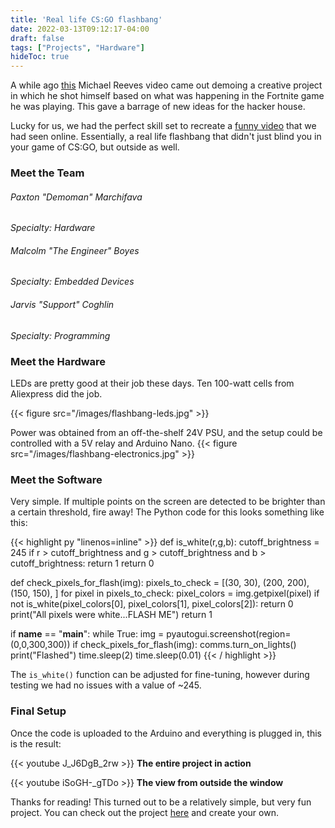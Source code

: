 ```yaml
---
title: 'Real life CS:GO flashbang'
date: 2022-03-13T09:12:17-04:00
draft: false
tags: ["Projects", "Hardware"]
hideToc: true
---
```



A while ago [this](https://www.youtube.com/watch?v=D75ZuaSR8nQ) Michael Reeves video came out demoing a creative project in which he shot himself based on what was happening in the Fortnite game he was playing. This gave a barrage of new ideas for the hacker house.

Lucky for us, we had the perfect skill set to recreate a [funny video](https://www.youtube.com/watch?v=ybaK3y_6YXg) that we had seen online. Essentially, a real life flashbang that didn't just blind you in your game of CS:GO, but outside as well.

### Meet the Team

###### Paxton "Demoman" Marchifava
*Specialty: Hardware*

###### Malcolm "The Engineer" Boyes
*Specialty: Embedded Devices*

###### Jarvis "Support" Coghlin
*Specialty: Programming*


### Meet the Hardware
LEDs are pretty good at their job these days. Ten 100-watt cells from Aliexpress did the job.

{{< figure src="/images/flashbang-leds.jpg" >}}

Power was obtained from an off-the-shelf 24V PSU, and the setup could be controlled with a 5V relay and Arduino Nano.
{{< figure src="/images/flashbang-electronics.jpg" >}}


### Meet the Software

Very simple. If multiple points on the screen are detected to be brighter than a certain threshold, fire away!
The Python code for this looks something like this:

{{< highlight py "linenos=inline" >}}
def is_white(r,g,b):
    cutoff_brightness = 245
    if r > cutoff_brightness and g > cutoff_brightness and b > cutoff_brightness:
        return 1
    return 0

def check_pixels_for_flash(img):
    pixels_to_check = [(30, 30),
                       (200, 200),
                       (150, 150), ]
    for pixel in pixels_to_check:
        pixel_colors = img.getpixel(pixel)
        if not is_white(pixel_colors[0], pixel_colors[1], pixel_colors[2]):
            return 0
    print("All pixels were white...FLASH ME")
    return 1

if __name__ == "__main__":
    while True:
        img = pyautogui.screenshot(region=(0,0,300,300))
        if check_pixels_for_flash(img):
            comms.turn_on_lights()
            print("Flashed")
            time.sleep(2)
        time.sleep(0.01)
{{< / highlight >}}

The `is_white()` function can be adjusted for fine-tuning, however during testing we had no issues with a value of ~245.


### Final Setup

Once the code is uploaded to the Arduino and everything is plugged in, this is the result: 

{{< youtube J_J6DgB_2rw >}}
**The entire project in action**  

  
{{< youtube iSoGH-_gTDo >}}
**The view from outside the window**
  
Thanks for reading! This turned out to be a relatively simple, but very fun project. 
You can check out the project [here](https://github.com/jarviscog/enhanced-flashbang) and create your own.
